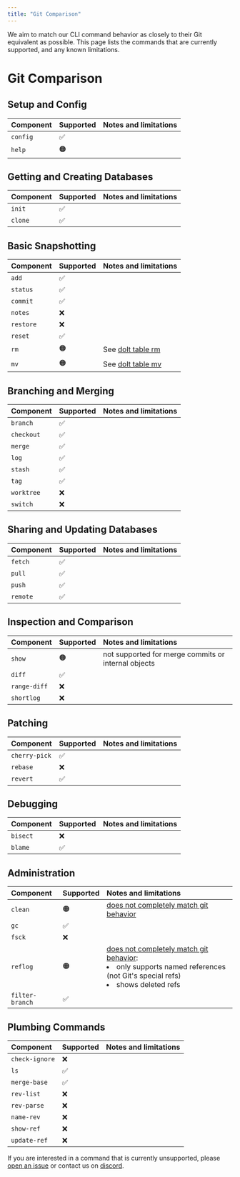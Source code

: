 ```yaml
---
title: "Git Comparison"
---
```


We aim to match our CLI command behavior as closely to their Git equivalent as possible. This page lists the commands that are currently supported, and any known limitations.

# Git Comparison

## Setup and Config

| Component | Supported | Notes and limitations |
| :-------- | :-------- | :-------------------- |
| `config`  | ✅        |                       |
| `help`    | 🟠        |                       |

## Getting and Creating Databases

| Component | Supported | Notes and limitations |
| :-------- | :-------- | :-------------------- |
| `init`    | ✅        |                       |
| `clone`   | ✅        |                       |

## Basic Snapshotting

| Component | Supported | Notes and limitations                       |
| :-------- | :-------- | :------------------------------------------ |
| `add`     | ✅        |                                             |
| `status`  | ✅        |                                             |
| `commit`  | ✅        |                                             |
| `notes`   | ❌        |                                             |
| `restore` | ❌        |                                             |
| `reset`   | ✅        |                                             |
| `rm`      | 🟠        | See [dolt table rm](./cli.md#dolt-table-rm) |
| `mv`      | 🟠        | See [dolt table mv](./cli.md#dolt-table-mv) |

## Branching and Merging

| Component  | Supported | Notes and limitations |
| :--------- | :-------- | :-------------------- |
| `branch`   | ✅        |                       |
| `checkout` | ✅        |                       |
| `merge`    | ✅        |                       |
| `log`      | ✅        |                       |
| `stash`    | ✅        |                       |
| `tag`      | ✅        |                       |
| `worktree` | ❌        |                       |
| `switch`   | ❌        |                       |

## Sharing and Updating Databases

| Component | Supported | Notes and limitations |
| :-------- | :-------- | :-------------------- |
| `fetch`   | ✅        |                       |
| `pull`    | ✅        |                       |
| `push`    | ✅        |                       |
| `remote`  | ✅        |                       |

## Inspection and Comparison

| Component    | Supported | Notes and limitations                               |
| :----------- | :-------- | :-------------------------------------------------- |
| `show`       | 🟠        | not supported for merge commits or internal objects |
| `diff`       | ✅        |                                                     |
| `range-diff` | ❌        |                                                     |
| `shortlog`   | ❌        |                                                     |

## Patching

| Component     | Supported | Notes and limitations |
| :------------ | :-------- | :-------------------- |
| `cherry-pick` | ✅        |                       |
| `rebase`      | ❌        |                       |
| `revert`      | ✅        |                       |

## Debugging

| Component | Supported | Notes and limitations |
| :-------- | :-------- | :-------------------- |
| `bisect`  | ❌        |                       |
| `blame`   | ✅        |                       |

## Administration

| Component       | Supported | Notes and limitations                                                                                                                                                                             |
|:----------------|:----------|:--------------------------------------------------------------------------------------------------------------------------------------------------------------------------------------------------|
| `clean`         | 🟠        | [does not completely match git behavior](https://github.com/dolthub/dolt/issues/6313)                                                                                                             |
| `gc`            | ✅         |                                                                                                                                                                                                   |
| `fsck`          | ❌         |                                                                                                                                                                                                   |
| `reflog`        | 🟠         | [does not completely match git behavior](https://www.dolthub.com/blog/2023-11-17-dolt-reflog/):<br/> <li>only supports named references (not Git's special refs)</li> <li>shows deleted refs</li> |
| `filter-branch` | ✅         |                                                                                                                                                                                                   |


## Plumbing Commands

| Component      | Supported | Notes and limitations |
| :------------- | :-------- | :-------------------- |
| `check-ignore` | ❌        |                       |
| `ls`           | ✅        |                       |
| `merge-base`   | ✅        |                       |
| `rev-list`     | ❌        |                       |
| `rev-parse`    | ❌        |                       |
| `name-rev`     | ❌        |                       |
| `show-ref`     | ❌        |                       |
| `update-ref`   | ❌        |                       |

If you are interested in a command that is currently unsupported, please [open an issue](https://github.com/dolthub/dolt/issues) or contact us on [discord](https://discord.gg/8qyCyRfh).
